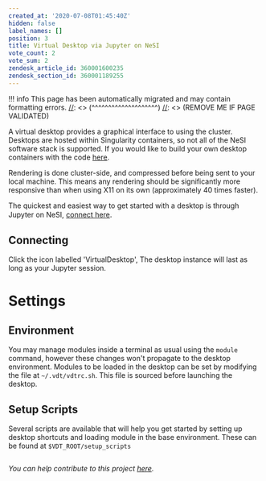 ```yaml
---
created_at: '2020-07-08T01:45:40Z'
hidden: false
label_names: []
position: 3
title: Virtual Desktop via Jupyter on NeSI
vote_count: 2
vote_sum: 2
zendesk_article_id: 360001600235
zendesk_section_id: 360001189255
---
```



[//]: <> (REMOVE ME IF PAGE VALIDATED)
[//]: <> (vvvvvvvvvvvvvvvvvvvv)
!!! info
    This page has been automatically migrated and may contain formatting errors.
[//]: <> (^^^^^^^^^^^^^^^^^^^^)
[//]: <> (REMOVE ME IF PAGE VALIDATED)
<p>A virtual desktop provides a graphical interface to using the cluster. Desktops are hosted within Singularity containers, so not all of the NeSI software stack is supported. If you would like to build your own desktop containers with the code <a href="https://github.com/nesi/nesi-singularity-recipes" target="_self">here</a>.</p>
<p>Rendering is done cluster-side, and compressed before being sent to your local machine. This means any rendering should be significantly more responsive than when using X11 on its own (approximately 40 times faster).</p>
<p>The quickest and easiest way to get started with a desktop is through Jupyter on NeSI,<span style="font-size: 15px;"> </span><a href="https://jupyter.nesi.org.nz/" target="_blank" rel="noopener">connect here</a><span style="font-size: 15px;">.</span></p>
<h2>Connecting</h2>
<p>Click the icon labelled 'VirtualDesktop', The desktop instance will last as long as your Jupyter session.</p>
<h1>Settings</h1>
<h2 id="modules">Environment</h2>
<p>You may manage modules inside a terminal as usual using the <code>module</code> command, however these changes won't propagate to the desktop environment. Modules to be loaded in the desktop can be set by modifying the file at <code>~/.vdt/vdtrc.sh</code>. This file is sourced before launching the desktop.</p>
<h2>Setup Scripts</h2>
<p>Several scripts are available that will help you get started by setting up desktop shortcuts and loading module in the base environment. These can be found at <code>$VDT_ROOT/setup_scripts</code></p>
<!--
<h2>noVNC</h2>
<p>Recommend setting scaling to 'remote'</p>
<div style="display: flex;">
  <img src="https://support.nesi.org.nz/hc/article_attachments/360004678036/fig1.svg" width="426" height="362"><img src="https://support.nesi.org.nz/hc/article_attachments/360005192376/VirtualScaling.png">
</div>
<blockquote class="blockquote-warning">
  <h3 id="prerequisites">Restore Defaults</h3>
  <p>
    All local settings can be restored by running the command
    <code>vdt clean</code> (or <code>/opt/nesi/vdt clean</code>). Note, this
    will probably break any running desktop sessions.
  </p>
</blockquote>
-->
<div style="display: flex;">
<p><em>You can help contribute to this project <a href="https://github.com/nesi/nesi-virtual-desktops/projects/1" target="_self">here</a>.</em></p>
</div>
<!--
<table style="height:190px;width:722px;display:none">
  <tbody>
    <tr>
      <td style="width:47px">&nbsp;Desktop</td>
      <td style="width:272.122px">&nbsp;command</td>
      <td style="width:143.878px">Working</td>
      <td style="width:138px">OS</td>
      <td style="width:62px">Desktop</td>
    </tr>
    <tr>
      <td style="width:47px">eng_dev</td>
      <td style="width:272.122px">
        <code>/opt/nesi/vdt/run&nbsp;eng_dev &lt;port&gt;</code>
      </td>
      <td style="width:143.878px">
        <p>
          ABAQUS<br>
          ANSYS<br>
          MATLAB<br>
          COMSOL
        </p>
      </td>
      <td style="width:138px">Centos7</td>
      <td style="width:62px">xfce</td>
    </tr>
    <tr>
      <td style="width:47px">default</td>
      <td style="width:272.122px">
        <code>/opt/nesi/vdt/run&nbsp;default &lt;port&gt;</code>
      </td>
      <td style="width:143.878px">
        <p>&nbsp;</p>
      </td>
      <td style="width:138px">Centos7</td>
      <td style="width:62px">xfce</td>
    </tr>
  </tbody>
</table>
-->